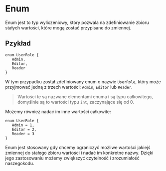 # Enum

 Enum jest to typ wyliczeniowy, który pozwala na zdefiniowanie zbioru stałych wartości, które mogą zostać przypisane do zmiennej. 

 ## Pzykład

 ```
enum UserRole {
    Admin,
    Editor,
    Reader
}

 ```

 W tym przypadku został zdefiniowany enum o nazwie `UserRole`, który może przyjmować jedną z trzech wartości: `Admin`, `Editor` lub `Reader`. 
 
 > Wartości te są nazwane elementami enuma i są typu całkowitego, domyślnie są to wartości typu `int`, zaczynające się od 0. 
 
 Możemy również nadać im inne wartości całkowite:

 ```
enum UserRole {
    Admin = 1,
    Editor = 2,
    Reader = 3
}
 ```

 Enum jest stosowany gdy chcemy ograniczyć możliwe wartości jakiejś zmiennej do stałego zbioru wartości i nadać im konkretne nazwy. Dzięki jego zastosowaniu możemy zwiększyć czytelność i zrozumiałość naszegokodu.